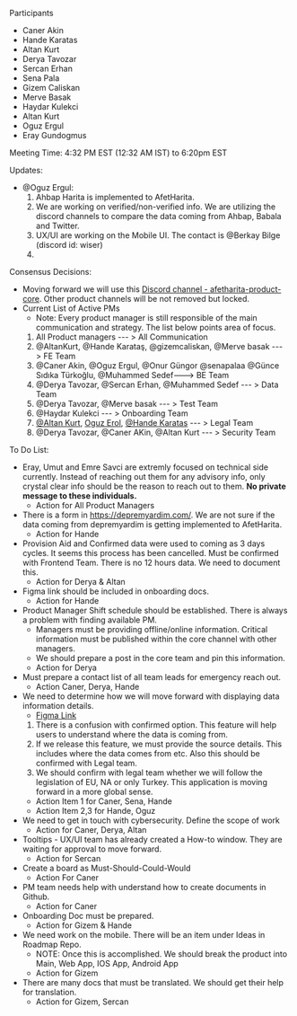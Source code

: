 Participants
- Caner Akin
- Hande Karatas
- Altan Kurt
- Derya Tavozar
- Sercan Erhan
- Sena Pala
- Gizem Caliskan
- Merve Basak
- Haydar Kulekci
- Altan Kurt
- Oguz Ergul
- Eray Gundogmus


Meeting Time: 4:32 PM EST (12:32 AM IST) to 6:20pm EST

Updates:

* @Oguz Ergul: 
  1. Ahbap Harita is implemented to AfetHarita. 
  2. We are working on verified/non-verified info. We are utilizing the discord channels to compare the data coming from Ahbap, Babala and Twitter.
  3. UX/UI are working on the Mobile UI. The contact is @Berkay Bilge (discord id: wiser)
  4. 
Consensus Decisions:
* Moving forward we will use this [Discord channel - afetharita-product-core](https://discord.com/channels/1072074800622739476/1074030661159108799). Other product channels will be not removed but locked.
* Current List of Active PMs
  * Note: Every product manager is still responsible of the main communication and strategy. The list below points area of focus.
  1. All Product managers --- > All Communication
  2. @AltanKurt, @Hande Karataş, @gizemcaliskan, @Merve basak ---> FE Team
  3. @Caner Akin, @Oguz Ergul, @Onur Güngor @senapalaa @Günce Sıdıka Türkoğlu, @Muhammed Sedef---> BE Team
  4. @Derya Tavozar, @Sercan Erhan, @Muhammed Sedef --- > Data Team
  5. @Derya Tavozar, @Merve basak --- > Test Team
  6. @Haydar Kulekci --- > Onboarding Team
  7. [@Altan Kurt](https://github.com/altankurt), [Oguz Erol](https://github.com/oguzergul), [@Hande Karatas](https://github.com/handekaratas96) --- > Legal Team
  8. @Derya Tavozar, @Caner AKin, @Altan Kurt --- > Security Team

To Do List:
* Eray, Umut and Emre Savci are extremly focused on technical side currently. Instead of reaching out them for any advisory info, only crystal clear info should be the reason to reach out to them. **No private message to these individuals.**
  * Action for All Product Managers
* There is a form in https://depremyardim.com/. We are not sure if the data coming from depremyardim is getting implemented to AfetHarita.
  * Action for Hande
* Provision Aid and Confirmed data were used to coming as 3 days cycles. It seems this process has been cancelled. Must be confirmed with Frontend Team. There is no 12 hours data. We need to document this.
  * Action for Derya & Altan
* Figma link should be included in onboarding docs. 
  * Action for Hande 
* Product Manager Shift schedule should be established. There is always a problem with finding available PM.
  * Managers must be providing offline/online information. Critical information must be published within the core channel with other managers.
  * We should prepare a post in the core team and pin this information.
  * Action for Derya
* Must prepare a contact list of all team leads for emergency reach out.
  * Action Caner, Derya, Hande
* We need to determine how we will move forward with displaying data information details.
  * [Figma Link](https://www.figma.com/file/sctw6xtcdoFOfmE0gC97Ft/Afetharita.com?node-id=2349%3A8093&t=eijfmGXz5YKZos8G-0)
  1. There is a confusion with confirmed option. This feature will help users to understand where the data is coming from.
  2. If we release this feature, we must provide the source details. This includes where the data comes from etc. Also this should be confirmed with Legal team.
  3. We should confirm with legal team whether we will follow the legislation of EU, NA or only Turkey. This application is moving forward in a more global sense.
  * Action Item 1 for Caner, Sena, Hande 
  * Action Item 2,3 for Hande, Oguz
* We need to get in touch with cybersecurity. Define the scope of work
  * Action for Caner, Derya, Altan
* Tooltips - UX/UI team has already created a How-to window. They are waiting for approval to move forward.
  * Action for Sercan
* Create a board as Must-Should-Could-Would
  * Action For Caner
* PM team needs help with understand how to create documents in Github.
  * Action for Caner
* Onboarding Doc must be prepared.
  * Action for Gizem & Hande
* We need work on the mobile. There will be an item under Ideas in Roadmap Repo.
  * NOTE: Once this is accomplished. We should break the product into Main, Web App, IOS App, Android App
  * Action for Gizem
* There are many docs that must be translated. We should get their help for translation.
  * Action for Gizem, Sercan

